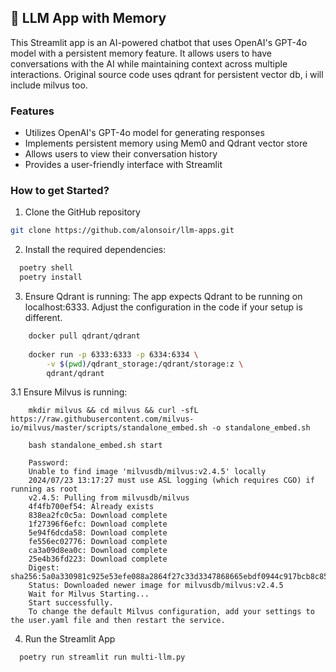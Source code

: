 ## 🧠 LLM App with Memory
This Streamlit app is an AI-powered chatbot that uses OpenAI's GPT-4o model with a persistent memory feature. 
It allows users to have conversations with the AI while maintaining context across multiple interactions.
Original source code uses qdrant for persistent vector db, i will include milvus too.

### Features

- Utilizes OpenAI's GPT-4o model for generating responses
- Implements persistent memory using Mem0 and Qdrant vector store
- Allows users to view their conversation history
- Provides a user-friendly interface with Streamlit


### How to get Started?

1. Clone the GitHub repository
```bash
git clone https://github.com/alonsoir/llm-apps.git
```

2. Install the required dependencies:

```bash
  poetry shell
  poetry install
```

3. Ensure Qdrant is running:
The app expects Qdrant to be running on localhost:6333. Adjust the configuration in the code if your setup is different.

```bash
    docker pull qdrant/qdrant
    
    docker run -p 6333:6333 -p 6334:6334 \
        -v $(pwd)/qdrant_storage:/qdrant/storage:z \
        qdrant/qdrant
```
3.1 Ensure Milvus is running:

```
    mkdir milvus && cd milvus && curl -sfL https://raw.githubusercontent.com/milvus-io/milvus/master/scripts/standalone_embed.sh -o standalone_embed.sh
    
    bash standalone_embed.sh start
    
    Password:
    Unable to find image 'milvusdb/milvus:v2.4.5' locally
    2024/07/23 13:17:27 must use ASL logging (which requires CGO) if running as root
    v2.4.5: Pulling from milvusdb/milvus
    4f4fb700ef54: Already exists
    838ea2fc0c5a: Download complete
    1f27396f6efc: Download complete
    5e94f6dcda58: Download complete
    fe556ec02776: Download complete
    ca3a09d8ea0c: Download complete
    25e4b36fd223: Download complete
    Digest: sha256:5a0a330981c925e53efe088a2864f27c33d3347868665ebdf0944c917bcb8c85
    Status: Downloaded newer image for milvusdb/milvus:v2.4.5
    Wait for Milvus Starting...
    Start successfully.
    To change the default Milvus configuration, add your settings to the user.yaml file and then restart the service.

```
4. Run the Streamlit App
```bash
  poetry run streamlit run multi-llm.py
```
